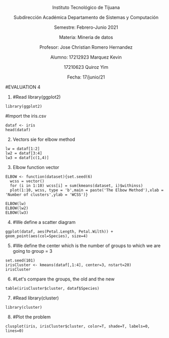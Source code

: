 

<p align="center">Instituto Tecnológico de Tijuana</p>
<p align="center">Subdirección Académica Departamento de Sistemas y Computación</p>

<p align="center">Semestre: Febrero-Junio 2021</p>

<p align="center">Materia: Mineria de datos</p>

<p align="center">Profesor: Jose Christian Romero Hernandez</p>

<p align="center">Alumno: 17212923 Marquez Kevin</p>
        <p align="center">17210623 Quiroz Yim </p>

<p align="center">Fecha: 17/junio/21</p>

#EVALUATION 4 


1. #Read library(ggplot2)
~~~
library(ggplot2)
~~~
#Import the iris.csv
~~~
dataf <- iris
head(dataf)
~~~
2. Vectors sie for elbow method
~~~
lw = dataf[1:2]
lw2 = dataf[3:4]
lw3 = dataf[c(1,4)]
~~~
3. Elbow function vector
~~~
ELBOW <- function(dataset){set.seed(6)
  wcss = vector()
  for (i in 1:10) wcss[i] = sum(kmeans(dataset, i)$withinss)
  plot(1:10, wcss, type = 'b',main = paste('The Elbow Method'),xlab = 'Number of clusters',ylab = 'WCSS')}

ELBOW(lw)
ELBOW(lw2)
ELBOW(lw3)
~~~
 
4. #We define a scatter diagram
~~~
ggplot(dataf, aes(Petal.Length, Petal.Wilth)) + geom_point(aes(col=Species), size=4)
~~~
5. #We define the center which is the number of groups to which we are going to group = 3
~~~
set.seed(101)
irisCluster <- kmeans(dataf[,1:4], center=3, nstart=20)
irisCluster
~~~
6. #Let's compare the groups, the old and the new
~~~
table(irisCluster$cluster, dataf$Species)
~~~
7. #Read library(cluster)
~~~
library(cluster)
~~~
8. #Plot the problem
~~~
clusplot(iris, irisCluster$cluster, color=T, shade=T, labels=0, lines=0)
~~~